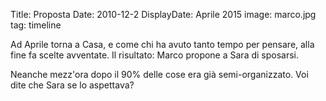 Title: Proposta
Date: 2010-12-2
DisplayDate: Aprile 2015
image: marco.jpg
tag: timeline

Ad Aprile torna a Casa, e come chi ha avuto tanto tempo per pensare,
alla fine fa scelte avventate.  Il risultato: Marco propone a Sara di
sposarsi.

Neanche mezz'ora dopo il 90% delle cose era già semi-organizzato.  Voi
dite che Sara se lo aspettava?
